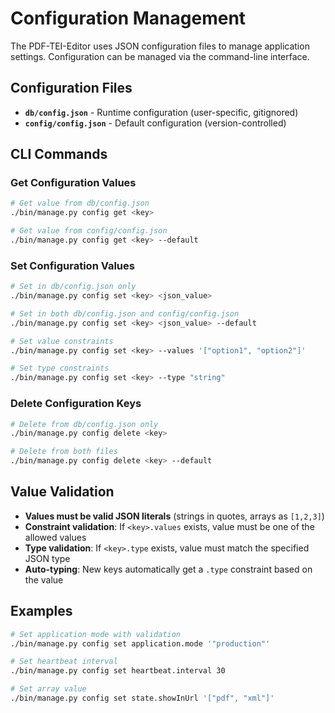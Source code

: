 # Configuration Management

The PDF-TEI-Editor uses JSON configuration files to manage application settings. Configuration can be managed via the command-line interface.

## Configuration Files

- **`db/config.json`** - Runtime configuration (user-specific, gitignored)
- **`config/config.json`** - Default configuration (version-controlled)

## CLI Commands

### Get Configuration Values

```bash
# Get value from db/config.json
./bin/manage.py config get <key>

# Get value from config/config.json
./bin/manage.py config get <key> --default
```

### Set Configuration Values

```bash
# Set in db/config.json only
./bin/manage.py config set <key> <json_value>

# Set in both db/config.json and config/config.json
./bin/manage.py config set <key> <json_value> --default

# Set value constraints
./bin/manage.py config set <key> --values '["option1", "option2"]'

# Set type constraints
./bin/manage.py config set <key> --type "string"
```

### Delete Configuration Keys

```bash
# Delete from db/config.json only
./bin/manage.py config delete <key>

# Delete from both files
./bin/manage.py config delete <key> --default
```

## Value Validation

- **Values must be valid JSON literals** (strings in quotes, arrays as `[1,2,3]`)
- **Constraint validation**: If `<key>.values` exists, value must be one of the allowed values
- **Type validation**: If `<key>.type` exists, value must match the specified JSON type
- **Auto-typing**: New keys automatically get a `.type` constraint based on the value

## Examples

```bash
# Set application mode with validation
./bin/manage.py config set application.mode '"production"'

# Set heartbeat interval
./bin/manage.py config set heartbeat.interval 30

# Set array value
./bin/manage.py config set state.showInUrl '["pdf", "xml"]'
```
